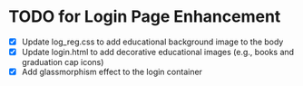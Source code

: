 # TODO for Login Page Enhancement

- [x] Update log_reg.css to add educational background image to the body
- [x] Update login.html to add decorative educational images (e.g., books and graduation cap icons)
- [x] Add glassmorphism effect to the login container
